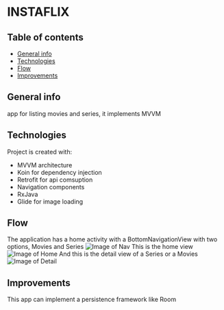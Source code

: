 # INSTAFLIX

## Table of contents
* [General info](#general-info)
* [Technologies](#technologies)
* [Flow](#flow)
* [Improvements](#improvements)

## General info
app for listing movies and series, it implements MVVM

## Technologies
Project is created with:
* MVVM architecture
* Koin for dependency injection
* Retrofit for api comsuption
* Navigation components
* RxJava
* Glide for image loading

## Flow
The application has a home activity with a BottomNavigationView with two options, Movies and Series
![Image of Nav](https://doc-14-bo-docs.googleusercontent.com/docs/securesc/1gvfne85njd3pgv447ovcl7iuqde71fe/43qoop8gh59b1vc10bbgd91ugvkprvl6/1604288850000/05885957580656346688/05885957580656346688/1K0-JSJInqYJf9QBOAbtv1s6mCuGmkTGz?e=view&authuser=0)
This is the home view
![Image of Home](https://drive.google.com/file/d/1UIHDNnKsK6TDD0YH3W63W2fehx4TbYBf/view)
And this is the detail view of a Series or a Movies
![Image of Detail](https://drive.google.com/file/d/1yXQE9bQqlIqHbe0kSgF6yiGl8EWQGPsk/view)

## Improvements
This app can implement a persistence framework like Room